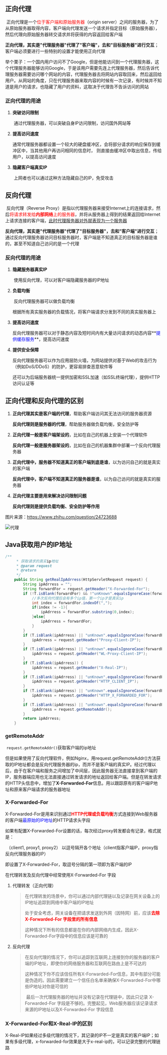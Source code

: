 ## 正向代理

​		正向代理是一个<font color=red>位于客户端和原始服务器</font>（origin server）之间的服务器，为了从原始服务器取得内容，客户端向代理发送一个请求并指定目标（原始服务器），然后代理向原始服务器转交请求并将获得的内容返回给客户端

​		**正向代理，其实是"代理服务器"代理了"客户端"，去和"目标服务器"进行交互**；客户端必须要进行一些特别的设置才能使用正向代理

​		举个栗子：一个国内用户访问不了Google，但是他能访问到一个代理服务器，这个代理服务器能够访问Google，于是该用户需要先连上代理服务器，然后告诉代理服务器需要访问哪个网站的内容，代理服务器去将网站内容取回来，然后返回给用户。从网站的角度，只在代理服务器来取内容的时候有一次记录，有时候并不知道是用户的请求，也隐藏了用户的资料，这取决于代理告不告诉访问的网站

### 正向代理的用途

1. **突破访问限制** 

   ​		通过代理服务器，可以突破自身IP访问限制，访问国外网站等

2. **提高访问速度**

   ​		通常代理服务器都设置一个较大的硬盘缓冲区，会将部分请求的响应保存到缓冲区中，当其他用户再访问相同的信息时， 则直接由缓冲区中取出信息，传给用户，以提高访问速度

3. **隐藏客户端真实IP**

   ​		上网者也可以通过这种方法隐藏自己的IP，免受攻击



## 反向代理

​		反向代理（Reverse Proxy）是指以代理服务器来接受Internet上的连接请求，然后<font color=red>将请求转发给**内部网络**上的服务器</font>，并将从服务器上得到的结果返回给Internet上请求连接的客户端，<u>此时代理服务器对外就表现为一个服务器</u>

​		**反向代理，其实是"代理服务器"代理了"目标服务器"，去和"客户端"进行交互**；通过反向代理服务器访问目标服务器时，客户端是不知道真正的目标服务器是谁的，甚至不知道自己访问的是一个代理



### 反向代理的用途

1. **隐藏服务器真实IP**

   ​	使用反向代理，可以对客户端隐藏服务器的IP地址

2. **负载均衡**

   ​	反向代理服务器可以做负载均衡

   ​	根据所有真实服务器的负载情况，将客户端请求分发到不同的真实服务器上

3. **提高访问速度**

   反向代理服务器可以对于静态内容及短时间内有大量访问请求的动态内容**<font color=blue>提供缓存服务</font>**，提高访问速度

4. **提供安全保障**

   ​		反向代理服务器可以作为应用层防火墙，为网站提供对基于Web的攻击行为（例如DoS/DDoS）的防护，更容易排查恶意软件等

   ​		还可以为后端服务器统一提供加密和SSL加速（如SSL终端代理），提供HTTP访问认证等



## 正向代理和反向代理的区别

1. **正向代理其实是客户端的代理**，帮助客户端访问其无法访问的服务器资源

   **反向代理则是服务器的代理**，帮助服务器做负载均衡，安全防护等

   

2. **正向代理一般是客户端架设的**，比如在自己的机器上安装一个代理软件

   **反向代理一般是服务器架设的**，比如在自己的机器集群中部署一个反向代理服务器

   

3. **正向代理中，服务器不知道真正的客户端到底是谁**，以为访问自己的就是真实的客户端

   **反向代理中，客户端不知道真正的服务器是谁**，以为自己访问的就是真实的服务器

   

4. **正向代理主要是用来解决访问限制问题**

   **反向代理则是提供负载均衡、安全防护等作用**



图片来源：https://www.zhihu.com/question/24723688

![代理](.\images\代理.png)



## Java获取用户的IP地址

```java
/**
     * 获取请求的真实ip地址
     * @param request
     * @return
     */
    public String getRealIpAdrress(HttpServletRequest request) {
        String ipAdrress = "";
        String forwardFor = request.getHeader("X-Forwarded-For");
        if (!T.isBlank(forwardFor) && !"unKnown".equalsIgnoreCase(forwardFor)) {
            //多次反向代理后会有多个ip值，第一个ip才是真实ip
            int index = forwardFor.indexOf(",");
            if(index != -1){
                ipAdrress = forwardFor.substring(0,index);
            }else{
                ipAdrress = forwardFor;
            }
        }
        if (T.isBlank(ipAdrress) || "unKnown".equalsIgnoreCase(forwardFor)) {
            ipAdrress = request.getHeader("Proxy-Client-IP");
        }
        if (T.isBlank(ipAdrress) || "unKnown".equalsIgnoreCase(forwardFor)) {
            ipAdrress = request.getHeader("WL-Proxy-Client-IP");
        }
        if (T.isBlank(ipAdrress)) {
            ipAdrress = request.getHeader("X-Real-IP");
        }
        if (T.isBlank(ipAdrress) || "unKnown".equalsIgnoreCase(forwardFor)) {
            ipAdrress = request.getHeader("HTTP_CLIENT_IP");
        }
        if (T.isBlank(ipAdrress) || "unKnown".equalsIgnoreCase(forwardFor)) {
            ipAdrress = request.getHeader("HTTP_X_FORWARDED_FOR");
        }
        if (T.isBlank(ipAdrress) || "unKnown".equalsIgnoreCase(forwardFor)) {
            ipAdrress = request.getRemoteAddr();
        }
        return ipAdrress;
    }
```



### getRemoteAddr

​		`request.getRemoteAddr()`获取客户端的ip地址

​		但是如果使用了反向代理软件，例如Nginx，用request.getRemoteAddr()方法获取的IP地址都会是反向代理服务器的ip，而并不是客户端的真实IP。
​		经过代理以后，由于在客户端和服务之间增加了中间层，因此服务器无法直接拿到客户端的IP，服务器端应用也无法直接通过转发请求的地址返回给客户端。但是在转发请求的HTTP头信息中，增加了**X-Forwarded-For**信息。用以跟踪原有的客户端IP地址和原来客户端请求的服务器地址



### X-Forwarded-**For**

​		X-Forwarded-For是用来识别通过<font color=red>**HTTP代理或负载均衡**</font>方式连接到Web服务器的客户端<font color=blue>最原始的IP地址</font>的HTTP请求头字段

​		如果有配置X-Forwarded-For设置的话，每次经过proxy转发都会有记录，格式就是：

​	（client1, proxy1, proxy2） 以逗号隔开各个地址（client指客户端IP，proxy指反向代理服务器的IP）

即设置了X-Forwarded-For，取逗号分隔的第一项即为客户端的IP



在代理转发及反向代理中经常使用X-Forwarded-For 字段

1. 代理转发（正向代理）

   > ​		在代理转发的场景中，你可以通过内部代理链以及记录在网关设备上的IP地址追踪到网络中客户端的IP地址
   >
   > ​		处于安全考虑，网关设备在把请求发送到外网（因特网）前，应该<font color=red>**去除 X-Forwarded-For 字段里的所有信息**</font>
   >
   > ​		这种情况下所有的信息都是在你的内部网络内生成，因此X-Forwarded-For字段中的信息应该是可靠的

2. 反向代理

   > ​		在反向代理的情况下，你可以追踪到互联网上连接到你的服务器的客户端的IP地址，即使你的网络服务器和互联网在路由上是不可达的
   >
   > ​		这种情况下你不应该信任所有X-Forwarded-For信息，其中有部分可能是伪造的。因此需要建立一个信任白名单来确保X-Forwarded-For中哪些IP地址对你是可信的
   >
   > ​		最后一次代理服务器的地址并没有记录在代理链中，因此只记录 X-Forwarded-For 字段是不够的。完整起见，Web服务器应该记录请求来源的IP地址以及X-Forwarded-For 字段信息



### X-Forwarded-For和X-Real-IP的区别

​		X-Real-IP如果经过多级代理的情况下，其记录的IP不一定是真实的客户端IP；如果有多级代理，x-forwarded-for效果是大于x-real-ip的，可以记录完整的代理链路

